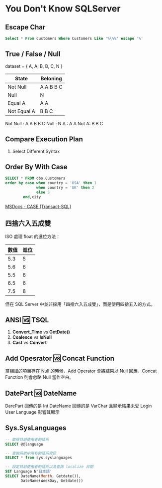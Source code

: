 # You Don't Know SQLServer

## Escape Char

```sql
Select * From Customers Where Customers Like '%\%%' escape '%'
```

## True / False / Null

dataset = { A, A, B, B, C, N }

|State|Beloning|
|--|--|
|Not Null|A A B B C|
|Null|N|
|Equal A|A A|
|Not Equal A|B B C|

Not Null : A A B B C
Null : N
A : A A
Not A: B B C

## Compare Execution Plan

1. Select Different Syntax

## Order By With Case

```sql
SELECT * FROM dbo.Customers
order by case when country = 'USA' then 1
			  when country = 'UK' then 2
			  else 5
		end,city
```

[MSDocs - CASE (Transact-SQL)](https://docs.microsoft.com/en-us/sql/t-sql/language-elements/case-transact-sql?view=sql-server-ver15)

## 四捨六入五成雙

ISO 處理 float 的進位方法：

|數值|進位|
|--|--|
|5.3|5|
|5.6|6|
|5.5|6|
|6.5|6|
|7.5|8|

但在 SQL Server 中並非採用「四捨六入五成雙」，而是使用四捨五入的方式。

## ANSI 🆚 TSQL

1. **Convert_Time** vs **GetDate()**
2. **Coalesce** vs **IsNull**
3. **Cast** vs **Convert**

## Add Opesrator 🆚 Concat Function

當相加的項目存在 Null 的時候，Add Operator 會將結果以 Null 回應，Concat Function 則會忽略 Null 當作空白。

## DatePart 🆚 DateName

DarePart 回傳的是 Int
DateName 回傳的是 VarChar 且顯示結果未受 Login User Language 影響其顯示

## Sys.SysLanguages

```sql
-- 取得目前使用者的語系
SELECT @@language

-- 查詢系統中所有的語系資訊
SELECT * from sys.syslanguages

-- 設定目前使用者的語系以及查詢 localize 日期
SET Language N'日本語'
SELECT DateName(Month, Getdate()),
       DateName(WeekDay, Getdate())
```


